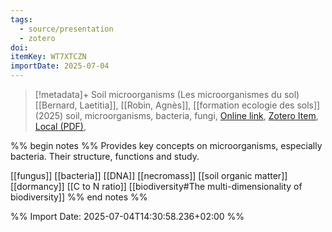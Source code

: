 ```yaml
---
tags:
  - source/presentation
  - zotero
doi: 
itemKey: WT7XTCZN
importDate: 2025-07-04
---
```

>[!metadata]+
> Soil microorganisms (Les microorganismes du sol)
> [[Bernard, Laetitia]], [[Robin, Agnès]], 
> [[formation ecologie des sols]] (2025)
> soil, microorganisms, bacteria, fungi, 
> [Online link](), [Zotero Item](zotero://select/library/items/WT7XTCZN), [Local (PDF)](file://C:/Users/aburg/Documents/references/zotero/storage/KZD2WZ6W/Bernard_MICROORGANISMESSOL.pdf), 

%% begin notes %%
Provides key concepts on microorganisms, especially bacteria. Their structure, functions and study.

[[fungus]]
[[bacteria]]
[[DNA]]
[[necromass]]
[[soil organic matter]]
[[dormancy]]
[[C to N ratio]]
[[biodiversity#The multi-dimensionality of biodiversity]]
%% end notes %%

%% Import Date: 2025-07-04T14:30:58.236+02:00 %%
